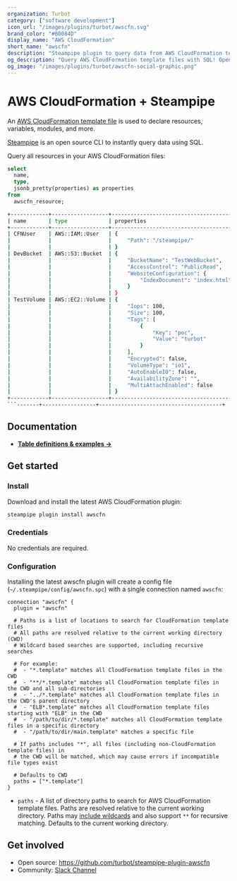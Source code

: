 ```yaml
---
organization: Turbot
category: ["software development"]
icon_url: "/images/plugins/turbot/awscfn.svg"
brand_color: "#B0084D"
display_name: "AWS CloudFormation"
short_name: "awscfn"
description: "Steampipe plugin to query data from AWS CloudFormation template files."
og_description: "Query AWS CloudFormation template files with SQL! Open source CLI. No DB required."
og_image: "/images/plugins/turbot/awscfn-social-graphic.png"
---
```


# AWS CloudFormation + Steampipe

An [AWS CloudFormation template file](https://aws.amazon.com/cloudformation/resources/templates/) is used to declare resources, variables, modules, and more.

[Steampipe](https://steampipe.io) is an open source CLI to instantly query data using SQL.

Query all resources in your AWS CloudFormation files:

```sql
select
  name,
  type,
  jsonb_pretty(properties) as properties
from
  awscfn_resource;
```

```sh
+------------+------------------+---------------------------------------+
| name       | type             | properties                            |
+------------+------------------+---------------------------------------+
| CFNUser    | AWS::IAM::User   | {                                     |
|            |                  |     "Path": "/steampipe/"             |
|            |                  | }                                     |
| DevBucket  | AWS::S3::Bucket  | {                                     |
|            |                  |     "BucketName": "TestWebBucket",    |
|            |                  |     "AccessControl": "PublicRead",    |
|            |                  |     "WebsiteConfiguration": {         |
|            |                  |         "IndexDocument": "index.html" |
|            |                  |     }                                 |
|            |                  | }                                     |
| TestVolume | AWS::EC2::Volume | {                                     |
|            |                  |     "Iops": 100,                      |
|            |                  |     "Size": 100,                      |
|            |                  |     "Tags": [                         |
|            |                  |         {                             |
|            |                  |             "Key": "poc",             |
|            |                  |             "Value": "turbot"         |
|            |                  |         }                             |
|            |                  |     ],                                |
|            |                  |     "Encrypted": false,               |
|            |                  |     "VolumeType": "io1",              |
|            |                  |     "AutoEnableIO": false,            |
|            |                  |     "AvailabilityZone": "",           |
|            |                  |     "MultiAttachEnabled": false       |
|            |                  | }                                     |
+------------+------------------+---------------------------------------+
```-------+-----------------+---------------------------------------+
```

## Documentation

- **[Table definitions & examples →](/plugins/turbot/awscfn/tables)**

## Get started

### Install

Download and install the latest AWS CloudFormation plugin:

```bash
steampipe plugin install awscfn
```

### Credentials

No credentials are required.

### Configuration

Installing the latest awscfn plugin will create a config file (`~/.steampipe/config/awscfn.spc`) with a single connection named `awscfn`:

```hcl
connection "awscfn" {
  plugin = "awscfn"

  # Paths is a list of locations to search for CloudFormation template files
  # All paths are resolved relative to the current working directory (CWD)
  # Wildcard based searches are supported, including recursive searches

  # For example:
  #  - "*.template" matches all CloudFormation template files in the CWD
  #  - "**/*.template" matches all CloudFormation template files in the CWD and all sub-directories
  #  - "../*.template" matches all CloudFormation template files in the CWD's parent directory
  #  - "ELB*.template" matches all CloudFormation template files starting with "ELB" in the CWD
  #  - "/path/to/dir/*.template" matches all CloudFormation template files in a specific directory
  #  - "/path/to/dir/main.template" matches a specific file

  # If paths includes "*", all files (including non-CloudFormation template files) in
  # the CWD will be matched, which may cause errors if incompatible file types exist

  # Defaults to CWD
  paths = ["*.template"]
}
```

- `paths` - A list of directory paths to search for AWS CloudFormation template files. Paths are resolved relative to the current working directory. Paths may [include wildcards](https://pkg.go.dev/path/filepath#Match) and also support `**` for recursive matching. Defaults to the current working directory.

## Get involved

- Open source: https://github.com/turbot/steampipe-plugin-awscfn
- Community: [Slack Channel](https://steampipe.io/community/join)
